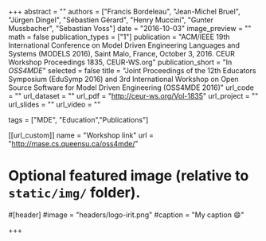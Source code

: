 +++
abstract = ""
authors = ["Francis Bordeleau", "Jean-Michel Bruel", "Jürgen Dingel", "Sébastien Gérard", "Henry Muccini", "Gunter Mussbacher", "Sebastian Voss"]
date = "2016-10-03"
image_preview = ""
math = false
publication_types = ["1"]
publication = "ACM/IEEE 19th International Conference on Model Driven Engineering Languages and Systems (MODELS 2016), Saint Malo, France, October 3, 2016. CEUR Workshop Proceedings 1835, CEUR-WS.org"
publication_short = "In *OSS4MDE*"
selected = false
title = "Joint Proceedings of the 12th Educators Symposium (EduSymp 2016) and 3rd International Workshop on Open Source Software for Model Driven Engineering (OSS4MDE 2016)"
url_code = ""
url_dataset = ""
url_pdf = "http://ceur-ws.org/Vol-1835"
url_project = ""
url_slides = ""
url_video = ""

tags = ["MDE", "Education","Publications"]

[[url_custom]]
name = "Workshop link"
url = "http://mase.cs.queensu.ca/oss4mde/"

# Optional featured image (relative to `static/img/` folder).
#[header]
#image = "headers/logo-irit.png"
#caption = "My caption :smile:"

+++
